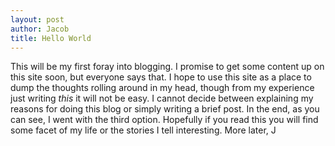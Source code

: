 ```yaml
---
layout: post
author: Jacob
title: Hello World
---
```

This will be my first foray into blogging. I promise to get some content up on this site soon, but everyone says that. I hope to use this site as a place to dump the thoughts rolling around in my head, though from my experience just writing _this_ it will not be easy. I cannot decide between explaining my reasons for doing this blog or simply writing a brief post. In the end, as you can see, I went with the third option. Hopefully if you read this you will find some facet of my life or the stories I tell interesting.
More later,
J
